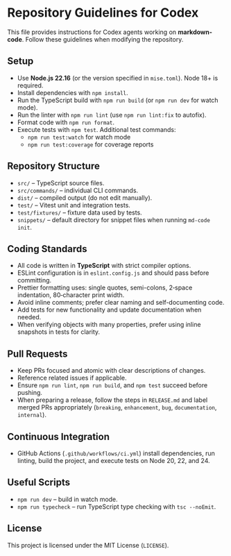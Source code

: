 # Repository Guidelines for Codex

This file provides instructions for Codex agents working on **markdown-code**.
Follow these guidelines when modifying the repository.

## Setup
- Use **Node.js 22.16** (or the version specified in `mise.toml`). Node 18+ is required.
- Install dependencies with `npm install`.
- Run the TypeScript build with `npm run build` (or `npm run dev` for watch mode).
- Run the linter with `npm run lint` (use `npm run lint:fix` to autofix).
- Format code with `npm run format`.
- Execute tests with `npm test`. Additional test commands:
  - `npm run test:watch` for watch mode
  - `npm run test:coverage` for coverage reports

## Repository Structure
- `src/` – TypeScript source files.
- `src/commands/` – individual CLI commands.
- `dist/` – compiled output (do not edit manually).
- `test/` – Vitest unit and integration tests.
- `test/fixtures/` – fixture data used by tests.
- `snippets/` – default directory for snippet files when running `md-code init`.

## Coding Standards
- All code is written in **TypeScript** with strict compiler options.
- ESLint configuration is in `eslint.config.js` and should pass before committing.
- Prettier formatting uses: single quotes, semi-colons, 2‑space indentation, 80‑character print width.
- Avoid inline comments; prefer clear naming and self-documenting code.
- Add tests for new functionality and update documentation when needed.
- When verifying objects with many properties, prefer using inline snapshots in tests for clarity.

## Pull Requests
- Keep PRs focused and atomic with clear descriptions of changes.
- Reference related issues if applicable.
- Ensure `npm run lint`, `npm run build`, and `npm test` succeed before pushing.
- When preparing a release, follow the steps in `RELEASE.md` and label merged PRs appropriately (`breaking`, `enhancement`, `bug`, `documentation`, `internal`).

## Continuous Integration
- GitHub Actions (`.github/workflows/ci.yml`) install dependencies, run linting, build the project, and execute tests on Node 20, 22, and 24.

## Useful Scripts
- `npm run dev` – build in watch mode.
- `npm run typecheck` – run TypeScript type checking with `tsc --noEmit`.

## License
This project is licensed under the MIT License (`LICENSE`).

